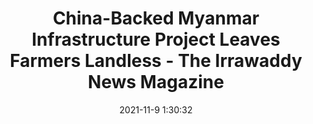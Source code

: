 ---
"title": "China-Backed Myanmar Infrastructure Project Leaves Farmers Landless - The Irrawaddy News Magazine"
"date": "2021-11-9 1:30:32"
"feed_name": "GOOGLENEWSINDUSTRIAL"
"feed_website": "https://news.google.com/search?q=industrial%2Bincident&hl=en-US&gl=US&ceid=US:en"
"feed_rss": "https://news.google.com/rss/search?q=industrial%2Bincident&hl=en-US&gl=US&ceid=US:en"
"link": "https://www.irrawaddy.com/news/burma/china-backed-myanmar-infrastructure-project-leaves-farmers-landless.html"
"source": "{'href': 'https://www.irrawaddy.com', 'title': 'The Irrawaddy News Magazine'}"
"file": "_posts/2021-1-1-0cc4e7c4ca4a4721ece21f3d01e6abb1ff218c1a.md"
"accident": "0"
"drilling": "0"
"dead": "0"
"injured": "0"
"arrested": "0"
"place": "unknown place"
"where": "unknown site"
"causes": "unknown"
"place_uri": "unknown place"
---
